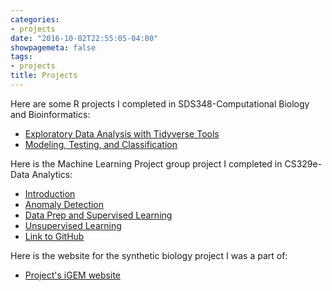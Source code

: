 ```yaml
---
categories:
- projects
date: "2016-10-02T22:55:05-04:00"
showpagemeta: false
tags:
- projects
title: Projects
---
```

Here are some R projects I completed in SDS348-Computational Biology and Bioinformatics:  
- [Exploratory Data Analysis with Tidyverse Tools](/project1/)  
- [Modeling, Testing, and Classification](/project2/)  

Here is the Machine Learning Project group project I completed in CS329e-Data Analytics:  
- [Introduction](/project3a.html)  
- [Anomaly Detection](/project3b.html)  
- [Data Prep and Supervised Learning](/project3c.html)  
- [Unsupervised Learning](/project3d.html)  
- [Link to GitHub](https://github.com/piacadar/CS329E-Project)  

Here is the website for the synthetic biology project I was a part of:    
- [Project's iGEM website](http://2018.igem.org/Team:Austin_UTexas)  
